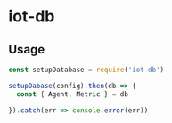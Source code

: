 # iot-db

## Usage

``` js
const setupDatabase = require('iot-db')

setupDabase(config).then(db => {
  const { Agent, Metric } = db

}).catch(err => console.error(err))
```